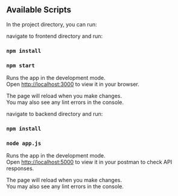 ## Available Scripts

In the project directory, you can run:

navigate to frontend directory and run:
### `npm install`

### `npm start`

Runs the app in the development mode.\
Open [http://localhost:3000](http://localhost:3000) to view it in your browser.

The page will reload when you make changes.\
You may also see any lint errors in the console.

navigate to backend directory and run:
### `npm install`

### `node app.js`

Runs the app in the development mode.\
Open [http://localhost:5000](http://localhost:5000) to view it in your postman to check API responses.

The page will reload when you make changes.\
You may also see any lint errors in the console.
